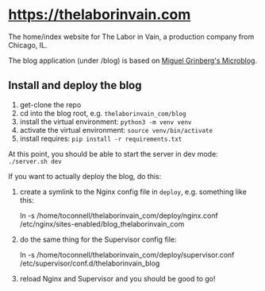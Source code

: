 # https://thelaborinvain.com
The home/index website for The Labor in Vain, a production company from Chicago, IL.

The blog application (under /blog) is based on
[Miguel Grinberg's Microblog](https://blog.miguelgrinberg.com).


## Install and deploy the blog
1. get-clone the repo
1. cd into the blog root, e.g. `thelaborinvain_com/blog` 
1. install the virtual environment: `python3 -m venv venv`
1. activate the virtual environment: `source venv/bin/activate`
1. install requires: `pip install -r requirements.txt`

At this point, you should be able to start the server in dev mode: `./server.sh dev`

If you want to actually deploy the blog, do this:

1. create a symlink to the Nginx config file in `deploy`, e.g. something like this:

	ln -s /home/toconnell/thelaborinvain_com/deploy/nginx.conf /etc/nginx/sites-enabled/blog_thelaborinvain_com

1. do the same thing for the Supervisor config file:

	ln -s /home/toconnell/thelaborinvain_com/deploy/supervisor.conf /etc/supervisor/conf.d/thelaborinvain_blog

1. reload Nginx and Supervisor and you should be good to go!
